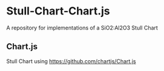 # Stull-Chart-Chart.js

A repository for implementations of a SiO2:Al2O3 Stull Chart

## Chart.js

Stull Chart using https://github.com/chartjs/Chart.js
